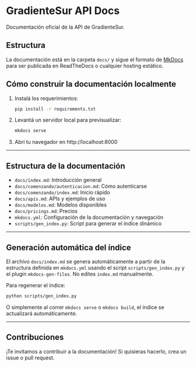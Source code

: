 # GradienteSur API Docs

Documentación oficial de la API de GradienteSur.

## Estructura

La documentación está en la carpeta `docs/` y sigue el formato de [MkDocs](https://www.mkdocs.org/) para ser publicada en ReadTheDocs o cualquier hosting estático.

## Cómo construir la documentación localmente

1. Instalá los requerimientos:
   ```bash
   pip install -r requirements.txt
   ```
2. Levantá un servidor local para previsualizar:
   ```bash
   mkdocs serve
   ```
3. Abrí tu navegador en http://localhost:8000

---

## Estructura de la documentación

- `docs/index.md`: Introducción general
- `docs/comenzando/autenticacion.md`: Cómo autenticarse
- `docs/comenzando/index.md`: Inicio rápido
- `docs/apis.md`: APIs y ejemplos de uso
- `docs/modelos.md`: Modelos disponibles
- `docs/pricings.md`: Precios
- `mkdocs.yml`: Configuración de la documentación y navegación
- `scripts/gen_index.py`: Script para generar el índice dinámico

---

## Generación automática del índice

El archivo `docs/index.md` se genera automáticamente a partir de la estructura definida en `mkdocs.yml` usando el script `scripts/gen_index.py` y el plugin `mkdocs-gen-files`. No edites `index.md` manualmente.

Para regenerar el índice:

```bash
python scripts/gen_index.py
```

O simplemente al correr `mkdocs serve` o `mkdocs build`, el índice se actualizará automáticamente.

---

## Contribuciones

¡Te invitamos a contribuir a la documentación! Si quisieras hacerlo, crea un issue o pull request.